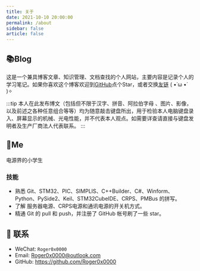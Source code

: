```yaml
---
title: 关于
date: 2021-10-10 20:00:00
permalink: /about
sidebar: false
article: false
---
```





## 📚Blog
这是一个兼具博客文章、知识管理、文档查找的个人网站，主要内容是记录个人的学习笔记。如果你喜欢这个博客欢迎到[GitHub](https://github.com/Roger0x0000/blog)点个Star，或者交换[友链](/friends/) ( •̀ ω •́ )✧

:::tip
本人在此发布博文（包括但不限于汉字、拼音、阿拉伯字母 、图片、影像，以及前述之各种任意组合等等）均为随意敲击键盘所出，用于检验本人电脑键盘录入、屏幕显示的机械、光电性能，并不代表本人观点。如需要详查请直接与键盘发明者及生产厂商法人代表联系。
:::






## 🐼Me
电源界的小学生

### 技能
* 熟悉 Git、STM32、PIC、SIMPLIS、C++Builder、C#、Winform、Python、PySide2、Keil、STM32CubeIDE、CRPS、PMBus 的拼写。
* 了解 服务器电源、CRPS电源和通讯电源的开关机方式。
* 精通 Git 的 pull 和 push，并注册了 GitHub 帐号刷了一些 star。



## :email: 联系

- WeChat: `Roger0x0000`
- Email:  <a href="mailto:Roger0x0000@outlook.com">Roger0x0000@outlook.com</a>
- GitHub: <https://github.com/Roger0x0000>




